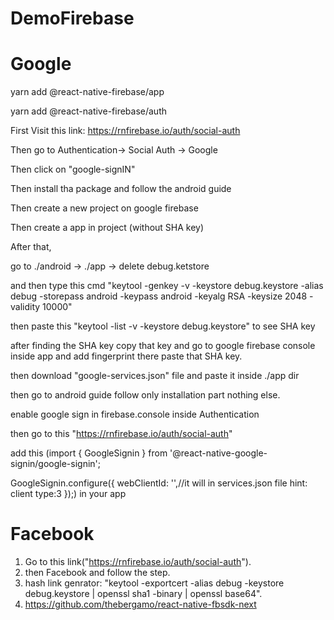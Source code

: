 # DemoFirebase

# Google

yarn add @react-native-firebase/app

yarn add @react-native-firebase/auth

First Visit this link:  https://rnfirebase.io/auth/social-auth

Then go to Authentication-> Social Auth -> Google

Then click on "google-signIN"

Then install tha package and follow the android guide

Then create a new project on google firebase

Then create a app in project (without SHA key)

After that,

go to ./android -> ./app -> delete debug.ketstore

and then type this cmd "keytool -genkey -v -keystore debug.keystore -alias debug -storepass android -keypass android -keyalg RSA -keysize 2048 -validity 10000"

then paste this "keytool -list -v -keystore debug.keystore" to see SHA key

after finding the SHA key copy that key and go to google firebase console inside app and add fingerprint there paste that SHA key.

then download "google-services.json" file and paste it inside ./app dir

then go to android guide follow only installation part nothing else.

enable google sign in firebase.console inside Authentication

then go to this "https://rnfirebase.io/auth/social-auth"

add this (import { GoogleSignin } from '@react-native-google-signin/google-signin';

GoogleSignin.configure({
  webClientId: '',//it will in services.json file hint: client type:3
});) in your app

# Facebook

1. Go to this link("https://rnfirebase.io/auth/social-auth").
2. then Facebook and follow the step.
3. hash link genrator: "keytool -exportcert -alias debug -keystore debug.keystore | openssl sha1 -binary | openssl base64".
4. https://github.com/thebergamo/react-native-fbsdk-next
